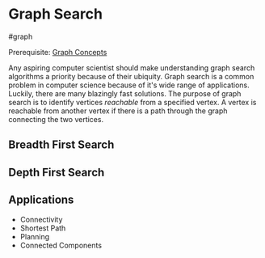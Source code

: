# Graph Search
#graph

Prerequisite: [Graph Concepts](../graph_concepts)

Any aspiring computer scientist should make understanding graph search
algorithms a priority because of their ubiquity. Graph search is a common
problem in computer science because of it's wide range of applications. Luckily,
there are many blazingly fast solutions. The purpose of graph search is to
identify vertices *reachable* from a specified vertex. A vertex is reachable
from another vertex if there is a path through the graph connecting the two
vertices.

## Breadth First Search

## Depth First Search

## Applications
* Connectivity
* Shortest Path
* Planning
* Connected Components
